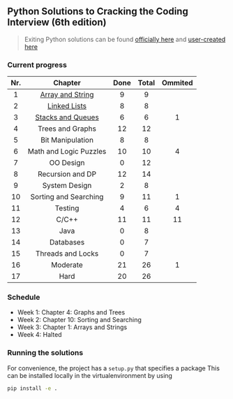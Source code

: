 ## Python Solutions to Cracking the Coding Interview (6th edition)
> Exiting Python solutions can be found [officially here](https://github.com/careercup/CtCI-6th-Edition-Python/tree/e6bc732588601d0a98e5b1bc44d83644b910978d) and [user-created here](https://github.com/w-hat/ctci-solutions)

### Current progress
| Nr. 	|         Chapter        	| Done 	| Total 		| Ommited 	|
|:---:	|:----------------------:	|:----:	|:-----:	|:-------:	|
|   1 	| [Array and String](chapter_1)       	|   9  	|   9   	|       	|         	|
|   2 	| [Linked Lists](chapter_2/)           	|   8  	|   8   	|         	|
|   3 	| [Stacks and Queues](.chapter_3/)      	|   6  	|   6   	|    1    	|
|   4 	| Trees and Graphs       	|  12  	|   12  	|         	|
|   5 	| Bit Manipulation       	|   8  	|   8   	|         	|
|   6 	| Math and Logic Puzzles 	|  10  	|   10  	|    4    	|
|   7 	| OO Design              	|   0  	|   12  	|         	|
|   8 	| Recursion and DP       	|  12  	|   14  	|         	|
|   9 	| System Design          	|   2  	|   8   	|         	|
|  10 	| Sorting and Searching  	|   9  	|   11  	|    1    	|
|  11 	| Testing                	|   4  	|   6   	|    4    	|
|  12 	| C/C++                  	|  11  	|   11  	|    11   	|
|  13 	| Java                   	|   0  	|   8   	|         	|
|  14 	| Databases              	|   0  	|   7   	|         	|
|  15 	| Threads and Locks      	|   0  	|   7   	|         	|
|  16 	| Moderate               	|  21  	|   26  	|    1    	|
|  17 	| Hard                   	|  20  	|   26  	|         	|


### Schedule
- Week 1: Chapter 4: Graphs and Trees
- Week 2: Chapter 10: Sorting and Searching
- Week 3: Chapter 1: Arrays and Strings
- Week 4: Halted

### Running the solutions

For convenience, the project has a `setup.py` that specifies a package
This can be installed locally in the virtualenvironment by using
```bash
pip install -e .
```